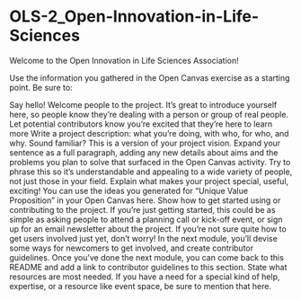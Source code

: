 # OLS-2_Open-Innovation-in-Life-Sciences

Welcome to the Open Innovation in Life Sciences Association!

Use the information you gathered in the Open Canvas exercise as a starting point. Be sure to:

Say hello! Welcome people to the project. It’s great to introduce yourself here, so people know they’re dealing with a person or group of real people. Let potential contributors know you’re excited that they’re here to learn more
Write a project description: what you’re doing, with who, for who, and why. Sound familiar? This is a version of your project vision. Expand your sentence as a full paragraph, adding any new details about aims and the problems you plan to solve that surfaced in the Open Canvas activity. Try to phrase this so it’s understandable and appealing to a wide variety of people, not just those in your field.
Explain what makes your project special, useful, exciting! You can use the ideas you generated for “Unique Value Proposition” in your Open Canvas here.
Show how to get started using or contributing to the project. If you’re just getting started, this could be as simple as asking people to attend a planning call or kick-off event, or sign up for an email newsletter about the project. If you’re not sure quite how to get users involved just yet, don’t worry! In the next module, you’ll devise some ways for newcomers to get involved, and create contributor guidelines. Once you’ve done the next module, you can come back to this README and add a link to contributor guidelines to this section.
State what resources are most needed. If you have a need for a special kind of help, expertise, or a resource like event space, be sure to mention that here.
